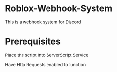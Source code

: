 # Roblox-Webhook-System

This is a webhook system for Discord

# Prerequisites

Place the script into ServerScript Service

Have Http Requests enabled to function
